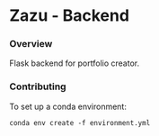 # Zazu - Backend
### Overview
Flask backend for portfolio creator.

### Contributing
To set up a conda environment:

`conda env create -f environment.yml`